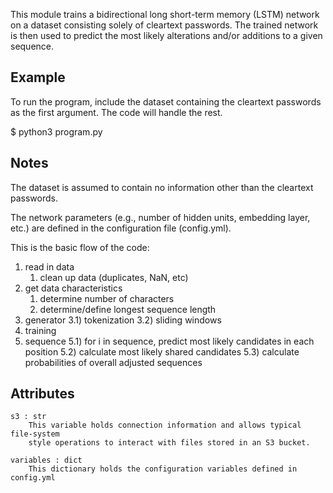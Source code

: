 This module trains a bidirectional long short-term memory (LSTM) 
network on a dataset consisting solely of cleartext passwords.
The trained network is then used to predict the most likely
alterations and/or additions to a given sequence.

Example
-------
To run the program, include the dataset containing the cleartext 
passwords as the first argument. The code will handle the rest.

$ python3 program.py

Notes
-----
The dataset is assumed to contain no information other than the 
cleartext passwords.

The network parameters (e.g., number of hidden units, embedding
layer, etc.) are defined in the configuration file (config.yml).

This is the basic flow of the code:

1) read in data
    1) clean up data (duplicates, NaN, etc)
2) get data characteristics
    1) determine number of characters
    2) determine/define longest sequence length
3) generator
    3.1) tokenization
    3.2) sliding windows
4) training
5) sequence
    5.1) for i in sequence, predict most likely candidates in each position
    5.2) calculate most likely shared candidates
    5.3) calculate probabilities of overall adjusted sequences

Attributes
----------
    s3 : str
        This variable holds connection information and allows typical file-system 
        style operations to interact with files stored in an S3 bucket.

    variables : dict
        This dictionary holds the configuration variables defined in config.yml
    
